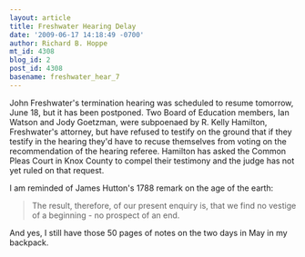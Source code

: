 ```yaml
---
layout: article
title: Freshwater Hearing Delay
date: '2009-06-17 14:18:49 -0700'
author: Richard B. Hoppe
mt_id: 4308
blog_id: 2
post_id: 4308
basename: freshwater_hear_7
---
```

John Freshwater's termination hearing was scheduled to resume tomorrow, June 18, but it has been postponed.  Two Board of Education members, Ian Watson and Jody Goetzman, were subpoenaed by R. Kelly Hamilton, Freshwater's attorney, but have refused to testify on the ground that if they testify in the hearing they'd have to recuse themselves from voting on the recommendation of the hearing referee.  Hamilton has asked the Common Pleas Court in Knox County to compel their testimony and the judge has not yet ruled on that request.  

I am reminded of James Hutton's 1788 remark on the age of the earth:

> The result, therefore, of our present enquiry is, that we find no vestige of a beginning - no prospect of an end.

And yes, I still have those 50 pages of notes on the two days in May in my backpack.
